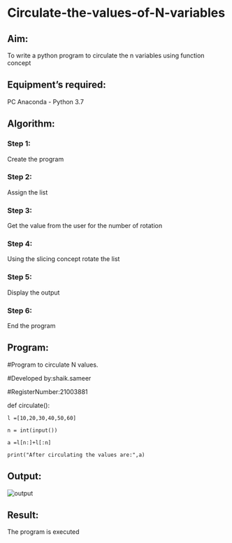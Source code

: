 # Circulate-the-values-of-N-variables
## Aim:
To write a python program to circulate the n variables using function concept
## Equipment’s required:
PC
Anaconda - Python 3.7
## Algorithm: 
### Step 1: 
Create the program 
### Step 2: 
Assign the list
### Step 3: 
Get the value from the user for the number of rotation
### Step 4: 
Using the slicing concept rotate the list

### Step 5: 
Display the output  
### Step 6: 
End the program

## Program:

#Program to circulate N values.

#Developed by:shaik.sameer

#RegisterNumber:21003881

def circulate():

    l =[10,20,30,40,50,60]

    n = int(input())

    a =l[n:]+l[:n]

    print("After circulating the values are:",a)
    


## Output:
![output]()

## Result:
The program is executed
